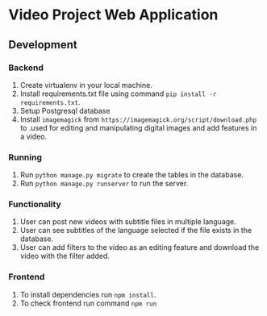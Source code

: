 # Video Project Web Application

## Development

### Backend

1. Create virtualenv in your local machine.
2. Install requirements.txt file using command `pip install -r requirements.txt`.
3. Setup Postgresql database
4. Install `imagemagick` from `https://imagemagick.org/script/download.php` to .used for editing and manipulating digital images and add features in a video.


### Running

1. Run `python manage.py migrate` to create the tables in the database.
2. Run `python manage.py runserver` to run the server.

### Functionality

1. User can post new videos with subtitle files in multiple language.
2. User can see subtitles of the language selected if the file exists in the database.
3. User can add filters to the video as an editing feature and download the video with the filter added. 

### Frontend

1. To install dependencies run `npm install`.
2. To check frontend run command `npm run` 
